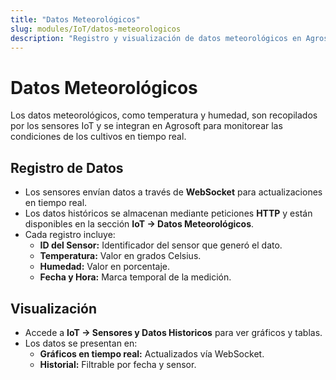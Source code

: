 ```yaml
---
title: "Datos Meteorológicos"
slug: modules/IoT/datos-meteorologicos
description: "Registro y visualización de datos meteorológicos en Agrosoft."
---
```


# Datos Meteorológicos

Los datos meteorológicos, como temperatura y humedad, son recopilados por los sensores IoT y se integran en Agrosoft para monitorear las condiciones de los cultivos en tiempo real.

## Registro de Datos
- Los sensores envían datos a través de **WebSocket** para actualizaciones en tiempo real.
- Los datos históricos se almacenan mediante peticiones **HTTP** y están disponibles en la sección **IoT → Datos Meteorológicos**.
- Cada registro incluye:
  - **ID del Sensor:** Identificador del sensor que generó el dato.
  - **Temperatura:** Valor en grados Celsius.
  - **Humedad:** Valor en porcentaje.
  - **Fecha y Hora:** Marca temporal de la medición.

## Visualización
- Accede a **IoT → Sensores y Datos Historicos** para ver gráficos y tablas.
- Los datos se presentan en:
  - **Gráficos en tiempo real:** Actualizados vía WebSocket.
  - **Historial:** Filtrable por fecha y sensor.
